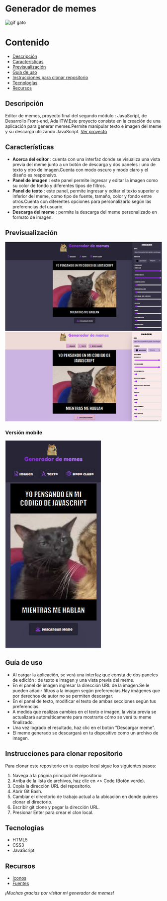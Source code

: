 # Generador de memes

![gif gato ](https://media4.giphy.com/media/o0vwzuFwCGAFO/200w.webp?cid=ecf05e47jlwy45516ecumel01gw0w6t0e61ilq9qp9q30e4o&ep=v1_gifs_search&rid=200w.webp&ct=g)

# Contenido

-   [Descripción](#descripción)
-   [Características](#características)
-   [Previsualización](#previsualización)
-   [Guía de uso](#guía-de-uso)
-   [Instrucciones para clonar repositorio](#instrucciones-para-clonar-repositorio)
-   [Tecnologías ](#tecnologías)
-   [Recursos](#recursos)

## Descripción

Editor de memes, proyecto final del segundo módulo : JavaScript, de Desarrollo Front-end, Ada ITW.Este proyecto consiste en la creación de una aplicación para generar memes.Permite manipular texto e imagen del meme y su descarga utilizando JavaScript.
[Ver proyecto](https://vanezalazar.github.io/editor-de-memes/)

## Características

-   **Acerca del editor** : cuenta con una interfaz donde se visualiza una vista previa del meme junto a un botón de descarga y dos paneles : uno de texto y otro de imagen.Cuenta con modo oscuro y modo claro y el diseño es responsivo.
-   **Panel de imagen** : este panel permite ingresar y editar la imagen como su color de fondo y diferentes tipos de filtros.
-   **Panel de texto** : este panel, permite ingresar y editar el texto superior e inferior del meme, como tipo de fuente, tamaño, color y fondo entre otros.Cuenta con diferentes opciones para personalizarlo según las preferencias del usuario.
-   **Descarga del meme** : permite la descarga del meme personalizado en formato de imagen.

## Previsualización
![app preview](images/meme-generator-preview.jpg)
![app preview](images/meme-generator-preview2.jpg)

### Versión mobile

![app mobile preview ](images/meme-generator-mobile.jpg)

## Guía de uso

-   Al cargar la aplicación, se verá una interfaz que consta de dos paneles de edición : de texto e imagen y una vista previa del meme.
-   En el panel de imagen ingresar la dirección URL de la imagen.Se le pueden añadir filtros a la imagen según preferencias.Hay imágenes que por derechos de autor no se permiten descargar.
-   En el panel de texto, modificar el texto de ambas secciones según tus preferencias.
-   A medida que realizas cambios en el texto e imagen, la vista previa se actualizará automáticamente para mostrarte cómo se verá tu meme finalizado.
-   Una vez logrado el resultado, haz clic en el botón "Descargar meme".
-   El meme generado se descargará en tu dispositivo como un archivo de imagen.

## Instrucciones para clonar repositorio

Para clonar este repositorio en tu equipo local sigue los siguientes pasos:

1. Navega a la página principal del repositorio
2. Arriba de la lista de archivos, haz clic en <> Code (Botón verde).
3. Copia la dirección URL del repositorio.
4. Abrir Git Bash.
5. Cambiar el directorio de trabajo actual a la ubicación en donde quieres clonar el directorio.
6. Escribir git clone y pegar la dirección URL.
7. Presionar Enter para crear el clon local.

## Tecnologías

-   HTML5
-   CSS3
-   JavaScript

## Recursos

-   [Iconos](https://fontawesome.com/)
-   [Fuentes](https://fonts.google.com/)

_¡Muchas gracias por visitar mi generador de memes!_
